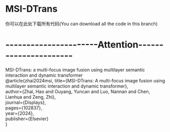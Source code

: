 # MSI-DTrans
你可以在此处下载所有代码(You can download all the code in this branch)  

# ----------------------Attention----------------------  
MSI-DTrans: a multi-focus image fusion using multilayer semantic interaction and dynamic transformer  
@article{zhai2024msi,
  title={MSI-DTrans: A multi-focus image fusion using multilayer semantic interaction and dynamic transformer},  
  author={Zhai, Hao and Ouyang, Yuncan and Luo, Nannan and Chen, Lianhua and Zeng, Zhi},  
  journal={Displays},  
  pages={102837},  
  year={2024},  
  publisher={Elsevier}  
}
